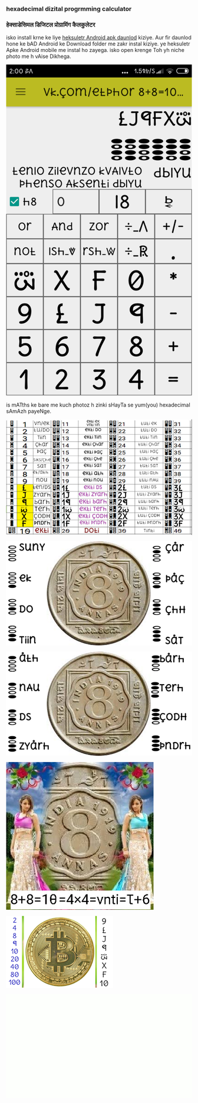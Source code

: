 ### hexadecimal dizital progrmming calculator
### हेक्साडेसिमल डिजिटल प्रोग्रामिंग कैलकुलेटर

isko install krne ke liye [heksuletr Android apk daunlod](daunlod/heksuletr.apk) kiziye. Aur fir daunlod hone ke bAD Android ke Download folder me zakr instal kiziye. ye heksuletr Apke Android mobile me instal ho zayega. isko
open krenge Toh yh niche photo me h vAise Dikhega.

![heksuletr photo](cms/hksuletr17mar.png)

is mATths ke bare me kuch photoz h zinki sHayTa se yum(you) hexadecimal sAmAzh payeNge.

![hex mAThs](cms/h40kaunt.jpg)

![hex mAThs](cms/8paise_07.png)

![hex mAThs](cms/8paise8F.png)

![hex mAThs](cms/82g.jpg)

![hex mAThs](cms/bitkoen_nmbrs.png)

![hex mAThs](cms/123_on_off.gif)
